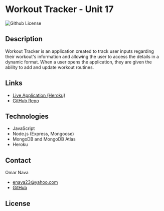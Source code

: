 # Workout Tracker - Unit 17
![Github License](https://img.shields.io/badge/license-MIT-blue)

## Description
Workout Tracker is an application created to track user inputs regarding their workout's information and allowing the user to access the details in a dynamic format. When a user opens the application, they are given the ability to add and update workout routines. 

## Links
- [Live Application (Heroku)](https://workout-tracker-omar.herokuapp.com/)
- [GitHub Repo](https://github.com/omar-94/workout-tracker)

## Technologies
* JavaScript
* Node.js (Express, Mongoose)
* MongoDB and MongoDB Atlas
* Heroku

## Contact 
Omar Nava  
* enava23@yahoo.com  
* [GitHub](https://github.com/omar-94)

## License
